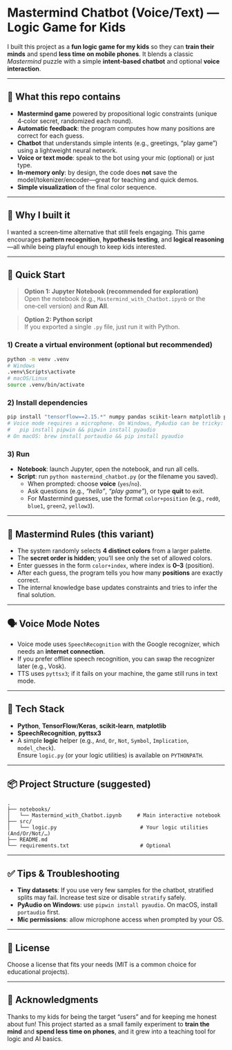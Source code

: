 # Mastermind Chatbot (Voice/Text) — Logic Game for Kids

I built this project as a **fun logic game for my kids** so they can **train their minds** and spend **less time on mobile phones**. It blends a classic *Mastermind* puzzle with a simple **intent‑based chatbot** and optional **voice interaction**.

---

## 🎯 What this repo contains
- **Mastermind game** powered by propositional logic constraints (unique 4‑color secret, randomized each round).
- **Automatic feedback**: the program computes how many positions are correct for each guess.
- **Chatbot** that understands simple intents (e.g., greetings, “play game”) using a lightweight neural network.
- **Voice or text mode**: speak to the bot using your mic (optional) or just type.
- **In‑memory only**: by design, the code does **not** save the model/tokenizer/encoder—great for teaching and quick demos.
- **Simple visualization** of the final color sequence.

---

## 🧠 Why I built it
I wanted a screen‑time alternative that still feels engaging. This game encourages **pattern recognition**, **hypothesis testing**, and **logical reasoning**—all while being playful enough to keep kids interested.

---

## 🚀 Quick Start

> **Option 1: Jupyter Notebook (recommended for exploration)**  
> Open the notebook (e.g., `Mastermind_with_Chatbot.ipynb` or the one‑cell version) and **Run All**.

> **Option 2: Python script**  
> If you exported a single `.py` file, just run it with Python.

### 1) Create a virtual environment (optional but recommended)
```bash
python -m venv .venv
# Windows
.venv\Scripts\activate
# macOS/Linux
source .venv/bin/activate
```

### 2) Install dependencies
```bash
pip install "tensorflow==2.15.*" numpy pandas scikit-learn matplotlib pyttsx3 SpeechRecognition
# Voice mode requires a microphone. On Windows, PyAudio can be tricky:
#   pip install pipwin && pipwin install pyaudio
# On macOS: brew install portaudio && pip install pyaudio
```

### 3) Run
- **Notebook**: launch Jupyter, open the notebook, and run all cells.  
- **Script**: run `python mastermind_chatbot.py` (or the filename you saved).  
  - When prompted: choose **voice** (`yes`/`no`).  
  - Ask questions (e.g., *“hello”*, *“play game”*), or type **quit** to exit.  
  - For Mastermind guesses, use the format `color+position` (e.g., `red0`, `blue1`, `green2`, `yellow3`).

---

## 🧩 Mastermind Rules (this variant)
- The system randomly selects **4 distinct colors** from a larger palette.
- The **secret order is hidden**; you’ll see only the set of allowed colors.
- Enter guesses in the form `color+index`, where index is **0–3** (position).
- After each guess, the program tells you how many **positions** are exactly correct.
- The internal knowledge base updates constraints and tries to infer the final solution.

---

## 🗣️ Voice Mode Notes
- Voice mode uses `SpeechRecognition` with the Google recognizer, which needs an **internet connection**.
- If you prefer offline speech recognition, you can swap the recognizer later (e.g., Vosk).  
- TTS uses `pyttsx3`; if it fails on your machine, the game still runs in text mode.

---

## 🧰 Tech Stack
- **Python**, **TensorFlow/Keras**, **scikit‑learn**, **matplotlib**
- **SpeechRecognition**, **pyttsx3**
- A simple **logic** helper (e.g., `And`, `Or`, `Not`, `Symbol`, `Implication`, `model_check`).  
  Ensure `logic.py` (or your logic utilities) is available on `PYTHONPATH`.

---

## 📦 Project Structure (suggested)
```
.
├── notebooks/
│   └── Mastermind_with_Chatbot.ipynb     # Main interactive notebook
├── src/
│   └── logic.py                           # Your logic utilities (And/Or/Not/…)
├── README.md
└── requirements.txt                       # Optional
```

---

## ✅ Tips & Troubleshooting
- **Tiny datasets**: If you use very few samples for the chatbot, stratified splits may fail. Increase test size or disable `stratify` safely.
- **PyAudio on Windows**: use `pipwin install pyaudio`. On macOS, install `portaudio` first.
- **Mic permissions**: allow microphone access when prompted by your OS.

---

## 📝 License
Choose a license that fits your needs (MIT is a common choice for educational projects).

---

## 🙏 Acknowledgments
Thanks to my kids for being the target “users” and for keeping me honest about fun! This project started as a small family experiment to **train the mind** and **spend less time on phones**, and it grew into a teaching tool for logic and AI basics.

